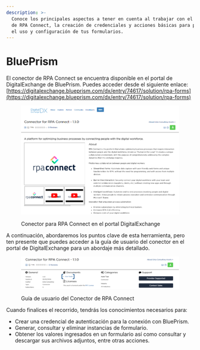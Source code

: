 ```yaml
---
description: >-
  Conoce los principales aspectos a tener en cuenta al trabajar con el conector
  de RPA Connect, la creación de credenciales y acciones básicas para potenciar
  el uso y configuración de tus formularios.
---
```


# BluePrism

El conector de RPA Connect se encuentra disponible en el portal de DigitalExchange de BluePrism. Puedes acceder desde el siguiente enlace: [https://digitalexchange.blueprism.com/dx/entry/74617/solution/rpa-forms](https://digitalexchange.blueprism.com/dx/entry/74617/solution/rpa-forms)

<figure><img src="../../.gitbook/assets/rpa_blueprism_1.png" alt=""><figcaption><p>Conector para RPA Connect en el portal DigitalExchange</p></figcaption></figure>

A continuación, abordaremos los puntos clave de esta herramienta, pero ten presente que puedes acceder a la guía de usuario del conector en el portal de DigitalExchange para un abordaje más detallado.

<figure><img src="../../.gitbook/assets/rpa_blueprism_3.png" alt=""><figcaption><p>Guía de usuario del Conector de RPA Connect</p></figcaption></figure>

Cuando finalices el recorrido, tendrás los conocimientos necesarios para:

* Crear una credencial de autenticación para la conexión con BluePrism.
* Generar, consultar y eliminar instancias de formulario.
* Obtener los valores ingresados en un formulario así como consultar y descargar sus archivos adjuntos, entre otras acciones.

